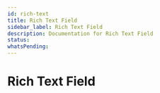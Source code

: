```yaml
---
id: rich-text
title: Rich Text Field
sidebar_label: Rich Text Field
description: Documentation for Rich Text Field
status: 
whatsPending: 
---
```


# Rich Text Field

